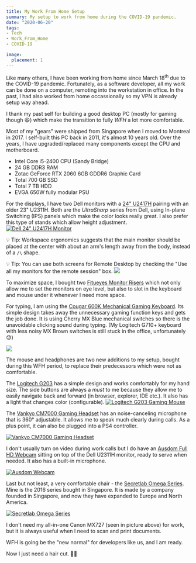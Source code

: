 ```yaml
---
title: My Work From Home Setup
summary: My setup to work from home during the COVID-19 pandemic.
date: "2020-06-20"
tags:
- Tech
- Work_From_Home
- COVID-19

image:
  placement: 1
---
```


Like many others, I have been working from home since March 18<sup>th</sup> due to the COVID-19 pandemic. Fortunately, as a software developer, all my work can be done on a computer, remoting into the workstation in office. In the past, I had also worked from home occassionally so my VPN is already setup way ahead.

I thank my past self for building a good desktop PC (mostly for gaming though :satisfied:) which make the transition to fully *WFH* a lot more comfortable.

Most of my "gears" were shipped from Singapore when I moved to Montreal in 2017. I self-built this PC back in 2011, it's almost 10 years old. Over the years, I have upgraded/replaced many components except the CPU and motherboard.

- Intel Core i5-2400 CPU (Sandy Bridge)
- 24 GB DDR3 RAM
- Zotac GeForce RTX 2060 6GB GDDR6 Graphic Card
- Total 700 GB SSD 
- Total 7 TB HDD
- EVGA 650W fully modular PSU

For the displays, I have two Dell monitors with a [24" U2417H](https://amzn.to/3fK02Hs) pairing with an older 23" U2311H. Both are the *UltraSharp* series from Dell, using In-plane Switching (IPS) panels which make the color looks really great. I also prefer this type of stands which allow height adjustment.
[![Dell 24" U2417H Monitor](dell-u2417h.jpg)](https://amzn.to/3fK02Hs)

:bulb: Tip: Workspace ergonomics suggests that the main monitor should be placed at the center with about an arm's length away from the body, instead of a `/\` shape.

:bulb: Tip: You can use both screens for Remote Desktop by checking the "Use all my monitors for the remote session" box.
![](rdp-all-monitors.png)

To maximize space, I bought two [Fitueyes Monitor Risers](https://amzn.to/2V3zOYR) which not only allow me to set the monitors on eye level, but also to slot in the keyboard and mouse under it whenever I need more space.

For typing, I am using the [Cougar 600K Mechanical Gaming Keyboard](https://cougargaming.com/products/discontinue_keyboards/600k/). Its simple design takes away the unnecessary gaming function keys and gets the job done. It is using Cherry MX Blue mechanical switches so there is the unavoidable clicking sound during typing. (My Logitech G710+ keyboard with less noisy MX Brown switches is still stuck in the office, unfortunately :sweat:)

![](cougar-600k.jpg)

The mouse and headphones are two new additions to my setup, bought during this WFH period, to replace their predecessors which were not as comfortable. 

The [Logitech G203](https://amzn.to/2V6OTZt) has a simple design and works comfortably for my hand size. The side buttons are always a *must* to me because they allow me to easily navigate back and forward (in browser, explorer, IDE etc.). It also has a light that changes color (configurable).
[![Logitech G203 Gaming Mouse](logitech-g203.jpg)](https://amzn.to/2V6OTZt)

The [Vankyo CM7000 Gaming Headset](https://amzn.to/3dkYv9n) has an noise-canceling microphone that is 360° adjustable. It allows me to speak much clearly during calls. As a plus point, it can also be plugged into a PS4 controller.

[![Vankyo CM7000 Gaming Headset](vankyo-cm7000.jpg)](https://amzn.to/3dkYv9n)

I don't usually turn on video during work calls but I do have an [Ausdom Full HD Webcam](https://amzn.to/2YUbr0P) sitting on top of the Dell U2311H monitor, ready to serve when needed. It also has a built-in microphone.

[![Ausdom Webcam](ausdom-webcam.jpg)](https://amzn.to/2YUbr0P)

Last but not least, a very comfortable chair - the [Secretlab Omega Series](https://secretlabchairs.ca/collections/omega-series). Mine is the 2016 series bought in Singapore. It is made by a company founded in Singapore, and now they have expanded to Europe and North America.

[![Secretlab Omega Series](secretlab-omega.jpg)](https://secretlabchairs.ca/collections/omega-series)

I don't need my all-in-one Canon MX727 (seen in picture above) for work, but it is always useful when I need to scan and print documents.

WFH is going be the "new normal" for developers like us, and I am ready.

Now I just need a hair cut. :haircut_man:	